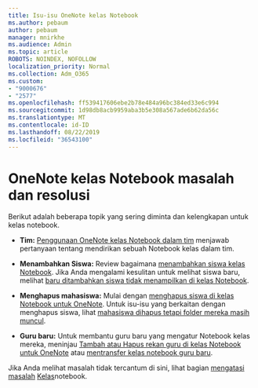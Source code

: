 ```yaml
---
title: Isu-isu OneNote kelas Notebook
ms.author: pebaum
author: pebaum
manager: mnirkhe
ms.audience: Admin
ms.topic: article
ROBOTS: NOINDEX, NOFOLLOW
localization_priority: Normal
ms.collection: Adm_O365
ms.custom:
- "9000676"
- "2577"
ms.openlocfilehash: ff539417606ebe2b78e484a96bc384ed33e6c994
ms.sourcegitcommit: 1d98db8acb9959aba3b5e308a567ade6b62da56c
ms.translationtype: MT
ms.contentlocale: id-ID
ms.lasthandoff: 08/22/2019
ms.locfileid: "36543100"
---
```

# <a name="onenote-class-notebook-issues-and-resolutions"></a>OneNote kelas Notebook masalah dan resolusi

Berikut adalah beberapa topik yang sering diminta dan kelengkapan untuk kelas notebook.

- **Tim:** [Penggunaan OneNote kelas Notebook dalam tim](https://support.office.com/article/bd77f11f-27cd-4d41-bfbd-2b11799f1440) menjawab pertanyaan tentang mendirikan sebuah Notebook kelas dalam tim.

- **Menambahkan Siswa:** Review bagaimana [menambahkan siswa kelas Notebook](https://support.office.com/article/149882af-506a-4689-9fee-39309b97aae8). Jika Anda mengalami kesulitan untuk melihat siswa baru, melihat [baru ditambahkan siswa tidak menampilkan di kelas Notebook](https://support.office.com/article/4da02c45-b435-4af1-921b-51b8ee40e1c9).

- **Menghapus mahasiswa:** Mulai dengan [menghapus siswa di kelas Notebook untuk OneNote](https://support.office.com/article/86dcf019-408f-4de8-8055-eb61f1578c3c). Untuk isu-isu yang berkaitan dengan menghapus siswa, lihat [mahasiswa dihapus tetapi folder mereka masih muncul](https://support.office.com/article/0ed81eaa-c14a-436f-bb6f-ce95f130cc71).

- **Guru baru:** Untuk membantu guru baru yang mengatur Notebook kelas mereka, meninjau [Tambah atau Hapus rekan guru di kelas Notebook untuk OneNote](https://support.office.com/article/fdcb870b-49a7-4a14-9ea6-d817f88026f8) atau [mentransfer kelas notebook guru baru](https://support.office.com/article/84ef5d4a-0eec-4d5b-bc22-1317bc3b9027).

Jika Anda melihat masalah tidak tercantum di sini, lihat bagian [mengatasi masalah](https://support.office.com/article/class-notebook-ee70aff9-52e8-449f-be6a-7cbc1d65eaea#ID0EAABAAA=Manage&ID0EABAAA=Troubleshoot) [Kelas](https://support.office.com/article/class-notebook-ee70aff9-52e8-449f-be6a-7cbc1d65eaea)notebook. 


